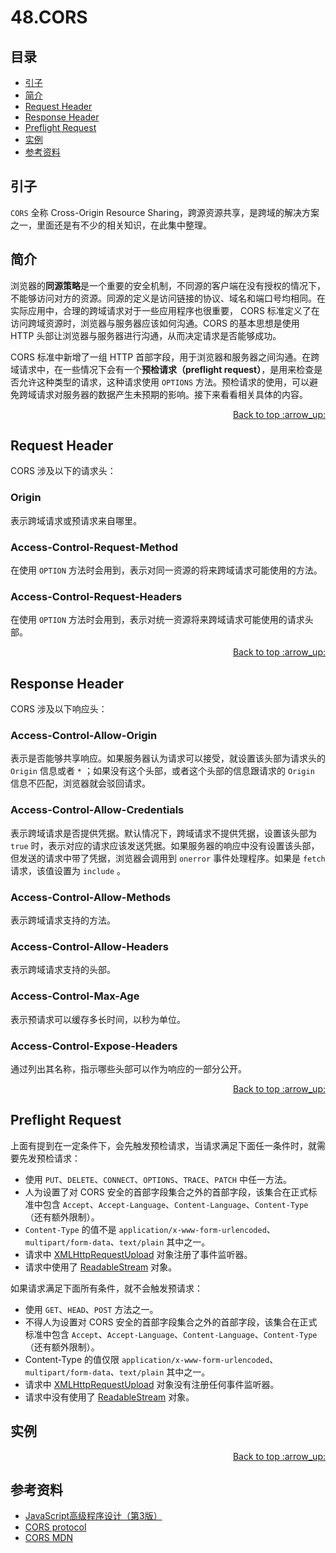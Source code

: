 # 48.CORS
## <a name="index"></a> 目录
- [引子](#reason)
- [简介](#intro)
- [Request Header](#request)
- [Response Header](#response)
- [Preflight Request](#preflight)
- [实例](#example)
- [参考资料](#reference)


## <a name="reason"></a> 引子
`CORS` 全称 Cross-Origin Resource Sharing，跨源资源共享，是跨域的解决方案之一，里面还是有不少的相关知识，在此集中整理。

## <a name="intro"></a> 简介
浏览器的**同源策略**是一个重要的安全机制，不同源的客户端在没有授权的情况下，不能够访问对方的资源。同源的定义是访问链接的协议、域名和端口号均相同。在实际应用中，合理的跨域请求对于一些应用程序也很重要， CORS 标准定义了在访问跨域资源时，浏览器与服务器应该如何沟通。CORS 的基本思想是使用 HTTP 头部让浏览器与服务器进行沟通，从而决定请求是否能够成功。

CORS 标准中新增了一组 HTTP 首部字段，用于浏览器和服务器之间沟通。在跨域请求中，在一些情况下会有一个**预检请求（preflight request）**，是用来检查是否允许这种类型的请求，这种请求使用 `OPTIONS` 方法。预检请求的使用，可以避免跨域请求对服务器的数据产生未预期的影响。接下来看看相关具体的内容。

<div align="right"><a href="#index">Back to top :arrow_up:</a></div>

## <a name="request"></a> Request Header
CORS 涉及以下的请求头：
### Origin
表示跨域请求或预请求来自哪里。

### Access-Control-Request-Method
在使用 `OPTION` 方法时会用到，表示对同一资源的将来跨域请求可能使用的方法。

### Access-Control-Request-Headers
在使用 `OPTION` 方法时会用到，表示对统一资源将来跨域请求可能使用的请求头部。

<div align="right"><a href="#index">Back to top :arrow_up:</a></div>

## <a name="response"></a> Response Header
CORS 涉及以下响应头：
### Access-Control-Allow-Origin
表示是否能够共享响应。如果服务器认为请求可以接受，就设置该头部为请求头的 `Origin` 信息或者 `*` ；如果没有这个头部，或者这个头部的信息跟请求的 `Origin` 信息不匹配，浏览器就会驳回请求。

### Access-Control-Allow-Credentials
表示跨域请求是否提供凭据。默认情况下，跨域请求不提供凭据，设置该头部为 `true` 时，表示对应的请求应该发送凭据。如果服务器的响应中没有设置该头部，但发送的请求中带了凭据，浏览器会调用到 `onerror` 事件处理程序。如果是 `fetch` 请求，该值设置为 `include` 。

### Access-Control-Allow-Methods
表示跨域请求支持的方法。

### Access-Control-Allow-Headers
表示跨域请求支持的头部。

### Access-Control-Max-Age
表示预请求可以缓存多长时间，以秒为单位。

### Access-Control-Expose-Headers
通过列出其名称，指示哪些头部可以作为响应的一部分公开。


<div align="right"><a href="#index">Back to top :arrow_up:</a></div>

## <a name="preflight"></a> Preflight Request
上面有提到在一定条件下，会先触发预检请求，当请求满足下面任一条件时，就需要先发预检请求：
- 使用 `PUT`、`DELETE`、`CONNECT`、`OPTIONS`、`TRACE`、`PATCH` 中任一方法。
- 人为设置了对 CORS 安全的首部字段集合之外的首部字段，该集合在正式标准中包含 `Accept`、`Accept-Language`、`Content-Language`、`Content-Type`（还有额外限制）。
- `Content-Type` 的值不是 `application/x-www-form-urlencoded`、`multipart/form-data`、`text/plain` 其中之一。
- 请求中 [XMLHttpRequestUpload][url-mdn-upload] 对象注册了事件监听器。
- 请求中使用了 [ReadableStream][url-mdn-readableStream] 对象。


如果请求满足下面所有条件，就不会触发预请求：
- 使用 `GET`、`HEAD`、`POST` 方法之一。
- 不得人为设置对 CORS 安全的首部字段集合之外的首部字段，该集合在正式标准中包含 `Accept`、`Accept-Language`、`Content-Language`、`Content-Type`（还有额外限制）。
- Content-Type 的值仅限 `application/x-www-form-urlencoded`、`multipart/form-data`、`text/plain` 其中之一。
- 请求中 [XMLHttpRequestUpload][url-mdn-upload] 对象没有注册任何事件监听器。
- 请求中没有使用了 [ReadableStream][url-mdn-readableStream] 对象。

## <a name="example"></a> 实例



<div align="right"><a href="#index">Back to top :arrow_up:</a></div>


## <a name="reference"></a> 参考资料
- [JavaScript高级程序设计（第3版）][url-javascript-design]
- [CORS protocol][url-whatwg-cors-protocol]
- [CORS MDN][url-mdn-cors]


[url-base]:https://xxholic.github.io/segment/images

[url-javascript-design]:http://www.ituring.com.cn/book/946
[url-whatwg-cors-protocol]:https://fetch.spec.whatwg.org/#cors-protocol
[url-mdn-cors]:https://developer.mozilla.org/zh-CN/docs/Web/HTTP/Access_control_CORS
[url-mdn-upload]:https://developer.mozilla.org/en-US/docs/Web/API/XMLHttpRequest/upload
[url-mdn-readableStream]:https://developer.mozilla.org/en-US/docs/Web/API/ReadableStream